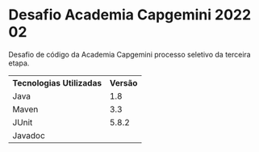 # Desafio Academia Capgemini 2022 02
Desafio de código da Academia Capgemini processo seletivo da terceira etapa.

<table>
  <tr>
    <th>Tecnologias Utilizadas</th>
    <th>Versão</th>
    
  </tr>
  <tr>
    <td>Java</td>
    <td>1.8</td>
   
  </tr>
  <tr>
    <td>Maven</td>
    <td>3.3</td>
  </tr>
  <tr>
    <td>JUnit</td>
    <td>5.8.2</td>
  </tr>
  <tr>
    <td>Javadoc</td>
  </tr>
</table>
